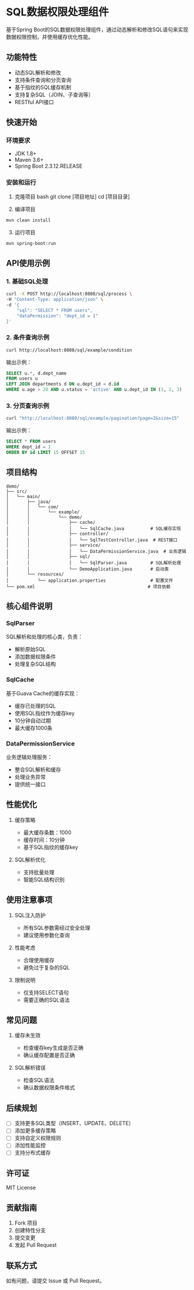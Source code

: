 # SQL数据权限处理组件

基于Spring Boot的SQL数据权限处理组件，通过动态解析和修改SQL语句来实现数据权限控制，并使用缓存优化性能。

## 功能特性

- 动态SQL解析和修改
- 支持条件查询和分页查询
- 基于指纹的SQL缓存机制
- 支持复杂SQL（JOIN、子查询等）
- RESTful API接口

## 快速开始

### 环境要求

- JDK 1.8+
- Maven 3.6+
- Spring Boot 2.3.12.RELEASE

### 安装和运行

1. 克隆项目
bash
git clone [项目地址]
cd [项目目录]

2. 编译项目
```bash
mvn clean install
```

3. 运行项目
```bash
mvn spring-boot:run
```

## API使用示例

### 1. 基础SQL处理
```bash
curl -X POST http://localhost:8080/sql/process \
-H "Content-Type: application/json" \
-d '{
    "sql": "SELECT * FROM users",
    "dataPermission": "dept_id = 1"
}'
```

### 2. 条件查询示例
```bash
curl http://localhost:8080/sql/example/condition
```

输出示例：
```sql
SELECT u.*, d.dept_name 
FROM users u 
LEFT JOIN departments d ON u.dept_id = d.id 
WHERE u.age > 20 AND u.status = 'active' AND u.dept_id IN (1, 2, 3)
```

### 3. 分页查询示例
```bash
curl "http://localhost:8080/sql/example/pagination?page=2&size=15"
```

输出示例：
```sql
SELECT * FROM users 
WHERE dept_id = 1 
ORDER BY id LIMIT 15 OFFSET 15
```

## 项目结构

```
demo/
├── src/
│   └── main/
│       ├── java/
│       │   └── com/
│       │       └── example/
│       │           └── demo/
│       │               ├── cache/
│       │               │   └── SqlCache.java          # SQL缓存实现
│       │               ├── controller/
│       │               │   └── SqlTestController.java  # REST接口
│       │               ├── service/
│       │               │   └── DataPermissionService.java  # 业务逻辑
│       │               ├── sql/
│       │               │   └── SqlParser.java         # SQL解析处理
│       │               └── DemoApplication.java       # 启动类
│       └── resources/
│           └── application.properties                 # 配置文件
└── pom.xml                                           # 项目依赖
```

## 核心组件说明

### SqlParser
SQL解析和处理的核心类，负责：
- 解析原始SQL
- 添加数据权限条件
- 处理复杂SQL结构

### SqlCache
基于Guava Cache的缓存实现：
- 缓存已处理的SQL
- 使用SQL指纹作为缓存key
- 10分钟自动过期
- 最大缓存1000条

### DataPermissionService
业务逻辑处理服务：
- 整合SQL解析和缓存
- 处理业务异常
- 提供统一接口

## 性能优化

1. 缓存策略
   - 最大缓存条数：1000
   - 缓存时间：10分钟
   - 基于SQL指纹的缓存key

2. SQL解析优化
   - 支持批量处理
   - 智能SQL结构识别

## 使用注意事项

1. SQL注入防护
   - 所有SQL参数需经过安全处理
   - 建议使用参数化查询

2. 性能考虑
   - 合理使用缓存
   - 避免过于复杂的SQL

3. 限制说明
   - 仅支持SELECT语句
   - 需要正确的SQL语法

## 常见问题

1. 缓存未生效
   - 检查缓存key生成是否正确
   - 确认缓存配置是否正确

2. SQL解析错误
   - 检查SQL语法
   - 确认数据权限条件格式

## 后续规划

- [ ] 支持更多SQL类型（INSERT、UPDATE、DELETE）
- [ ] 添加更多缓存策略
- [ ] 支持自定义权限规则
- [ ] 添加性能监控
- [ ] 支持分布式缓存

## 许可证

MIT License

## 贡献指南

1. Fork 项目
2. 创建特性分支
3. 提交变更
4. 发起 Pull Request

## 联系方式

如有问题，请提交 Issue 或 Pull Request。

